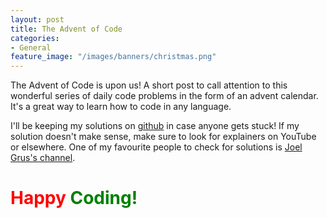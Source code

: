 ```yaml
---
layout: post
title: The Advent of Code
categories:
- General
feature_image: "/images/banners/christmas.png"
---
```


The Advent of Code is upon us! A short post to call attention to this wonderful series of daily code problems in the form of an advent calendar. It's a great way to learn how to code in any language.

I'll be keeping my solutions on [github](https://github.com/dhrunlauwers/advent_2020) in case anyone gets stuck! If my solution doesn't make sense, make sure to look for explainers on YouTube or elsewhere. One of my favourite people to check for solutions is [Joel Grus's channel](https://www.youtube.com/joelgrus).

# <font color='red'>Happy</font> <font color='green'>Coding!</font>